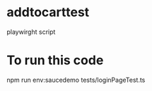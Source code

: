 # addtocarttest
playwirght script
# To run this code 
 npm run env:saucedemo tests/loginPageTest.ts
